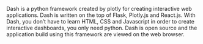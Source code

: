 Dash is a python framework created by plotly for creating interactive web applications. 
Dash is written on the top of Flask, Plotly.js and React.js.
With Dash, you don’t have to learn HTML, CSS and Javascript in order to create interactive dashboards, you only need python. 
Dash is open source and the application build using this framework are viewed on the web browser.
